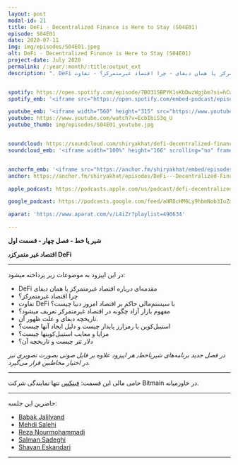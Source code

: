 ```yaml
---
layout: post
modal-id: 21
title: DeFi - Decentralized Finance is Here to Stay (S04E01)
episode: S04E01
date: 2020-07-11
img: img/episodes/S04E01.jpeg
alt: DeFi - Decentralized Finance is Here to Stay (S04E01)
project-date: July 2020
permalink: /:year/:month/:title:output_ext
description: ". DeFi مقدمه‌ای درباره اقتصاد غیرمتمرکز یا همان دیفای - چرا اقتصاد غیرمتمرکز؟ - تفاوت DeFi با سیستم‌مالی حاکم بر اقتصاد امروز دنیا چیست؟ - مفهوم بازار آزاد چگونه در اقتصاد غیرمتمرکز تعریف میشود؟"


spotify: https://open.spotify.com/episode/7BO31SBPYK1sKbDwzWgjbm?si=hCwiD69oQNSAUBClXxsrmw
spotify_emb: '<iframe src="https://open.spotify.com/embed-podcast/episode/7BO31SBPYK1sKbDwzWgjbm" width="100%" height="232" frameborder="0" allowtransparency="true" allow="encrypted-media"></iframe>'

youtube_emb: '<iframe width="560" height="315" src="https://www.youtube.com/embed/EcbIbiS3q_U" frameborder="0" allow="accelerometer; autoplay; encrypted-media; gyroscope; picture-in-picture" allowfullscreen></iframe>'
youtube: https://www.youtube.com/watch?v=EcbIbiS3q_U
youtube_thumb: img/episodes/S04E01_youtube.jpg


soundcloud: https://soundcloud.com/shiryakhat/defi-decentralized-finance-is-here-to-stay-s04e01
soundcloud_emb: '<iframe width="100%" height="166" scrolling="no" frameborder="no" allow="autoplay" src="https://w.soundcloud.com/player/?url=https%3A//api.soundcloud.com/tracks/860587267&color=%23ff5500&auto_play=false&hide_related=true&show_comments=true&show_user=true&show_reposts=false&show_teaser=true"></iframe><div style="font-size: 10px; color: #cccccc;line-break: anywhere;word-break: normal;overflow: hidden;white-space: nowrap;text-overflow: ellipsis; font-family: Interstate,Lucida Grande,Lucida Sans Unicode,Lucida Sans,Garuda,Verdana,Tahoma,sans-serif;font-weight: 100;"><a href="https://soundcloud.com/shiryakhat" title="Shir | Khat" target="_blank" style="color: #cccccc; text-decoration: none;">Shir | Khat</a> · <a href="https://soundcloud.com/shiryakhat/defi-decentralized-finance-is-here-to-stay-s04e01" title="DeFi - Decentralized Finance is Here to Stay (S04E01)" target="_blank" style="color: #cccccc; text-decoration: none;">DeFi - Decentralized Finance is Here to Stay (S04E01)</a></div>'


anchorfm_emb: '<iframe src="https://anchor.fm/shiryakhat/embed/episodes/DeFi---Decentralized-Finance-is-Here-to-Stay-S04E01-egudbv" width="100%" frameborder="0" scrolling="no"></iframe>'
anchor: https://anchor.fm/shiryakhat/episodes/DeFi---Decentralized-Finance-is-Here-to-Stay-S04E01-egudbv

apple_podcast: https://podcasts.apple.com/us/podcast/defi-decentralized-finance-is-here-to-stay-s04e01/id1221206951?i=1000485433487

google_podcast: https://podcasts.google.com/feed/aHR0cHM6Ly9hbmNob3IuZm0vcy8xMWFhODUzYy9wb2RjYXN0L3Jzcw/episode/NmI5ZjA4NjMtOGZlNC00ZjQ4LTgyOWUtMjY3YjQzNWM2MWM0?ved=2ahUKEwiL6_27otrqAhUAn3IEHbekDqcQkfYCegQIARAF

aparat: 'https://www.aparat.com/v/L4iZr?playlist=490634'

---
```


**شیر یا خط -  فصل چهار - قسمت اول**

**اقتصاد غیر متمرکز٫ DeFi**

------------------------------------------------------------------------------------

در این اپیزود به موضوعات زیر پرداخته میشود:

-  DeFi مقدمه‌ای درباره اقتصاد غیرمتمرکز یا همان دیفای
- چرا اقتصاد غیرمتمرکز؟ 
- تفاوت DeFi با سیستم‌مالی حاکم بر اقتصاد امروز دنیا چیست؟
- مفهوم بازار آزاد چگونه در اقتصاد غیرمتمرکز تعریف میشود؟
- تاریخچه دیفای و علت ظهور آن.
- استیبل‌کوین یا رمزارز پایدار چیست و دلیل ایجاد آنها چیست؟
- مزایا و معایب استیبل‌کوینها چیست؟
- دلار تتر چیست و تاریخچه آن؟

*در فصل جدید برنامه‌های شیریاخط٫ هر اپیزود علاوه بر فایل صوتی بصورت تصویری نیز در اختیار مخاطبین قرار می‌گیرد.*


------------
حامی مالی این قسمت:  [فینکس](https://phoenix.store/) تنها نمایندگی شرکت Bitmain در خاورمیانه.


------------
  حاضرین این جلسه:
  
- [Babak Jalilvand](https://twitter.com/BabakJalilvand)
- [Mehdi Salehi](https://twitter.com/GreatSaoshyant)
- [Reza Nourmohammadi](https://www.instagram.com/rezanmmd/)
- [Salman Sadeghi](https://twitter.com/salman_sadeghi)
- [Shayan Eskandari](https://twitter.com/sbetamc) 

-----------------------------------------------------------------------
